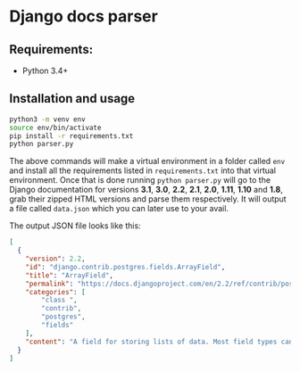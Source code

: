 # Django docs parser

## Requirements:

- Python 3.4+

## Installation and usage
```bash
python3 -m venv env
source env/bin/activate
pip install -r requirements.txt
python parser.py
```

The above commands will make a virtual environment in a folder called `env` and install all the requirements listed in `requirements.txt` into that virtual environment.
Once that is done running `python parser.py` will go to the Django documentation for versions __3.1__, __3.0__, __2.2__, __2.1__, __2.0__, __1.11__, __1.10__ and __1.8__, grab their zipped HTML versions and parse them respectively.
It will output a file called `data.json` which you can later use to your avail.

The output JSON file looks like this:
```json
[
  {
    "version": 2.2,
    "id": "django.contrib.postgres.fields.ArrayField",
    "title": "ArrayField",
    "permalink": "https://docs.djangoproject.com/en/2.2/ref/contrib/postgres/fields/#django.contrib.postgres.fields.ArrayField",
    "categories": [
        "class ",
        "contrib",
        "postgres",
        "fields"
    ],
    "content": "A field for storing lists of data. Most field types can be used, you simply pass another field instance as the base_field. You may also specify a size. ArrayField can be nested to store multi-dimensional arrays."
  }
]
```

